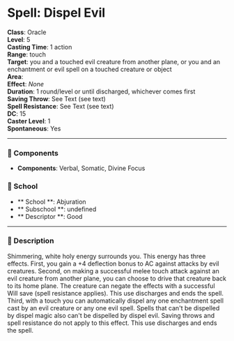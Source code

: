 
# Spell: Dispel Evil
**Class**: Oracle  
**Level**: 5  
**Casting Time**: 1 action  
**Range**: touch  
**Target**: you and a touched evil creature from another plane, or you and an enchantment or evil spell on a touched creature or object  
**Area**:   
**Effect**: _None_  
**Duration**: 1 round/level or until discharged, whichever comes first  
**Saving Throw**: See Text (see text)  
**Spell Resistance**: See Text (see text)  
**DC**: 15  
**Caster Level**: 1  
**Spontaneous**: Yes

---

### 🔮 Components
- **Components**: Verbal, Somatic, Divine Focus

### 🏫 School
- ** School **: Abjuration
- ** Subschool **: undefined
- ** Descriptor **: Good
---

### 📜 Description
Shimmering, white holy energy surrounds you. This energy has three effects. First, you gain a +4 deflection bonus to AC against attacks by evil creatures. Second, on making a successful melee touch attack against an evil creature from another plane, you can choose to drive that creature back to its home plane. The creature can negate the effects with a successful Will save (spell resistance applies). This use discharges and ends the spell. Third, with a touch you can automatically dispel any one enchantment spell cast by an evil creature or any one evil spell. Spells that can't be dispelled by dispel magic also can't be dispelled by dispel evil. Saving throws and spell resistance do not apply to this effect. This use discharges and ends the spell.
